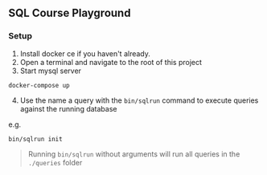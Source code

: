 ## SQL Course Playground

### Setup

1. Install docker ce if you haven't already.
2. Open a terminal and navigate to the root of this project
3. Start mysql server

```
docker-compose up
```

4. Use the name a query with the `bin/sqlrun` command to execute queries against the running database

e.g.
```
bin/sqlrun init
```

>
> Running `bin/sqlrun` without arguments will run all queries in the `./queries` folder
>
